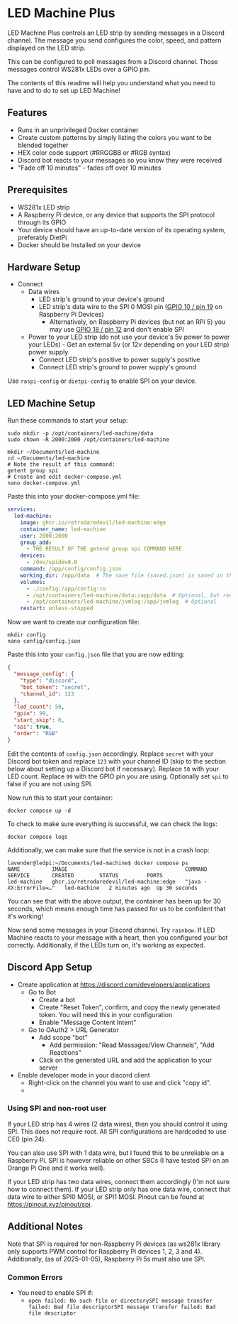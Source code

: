 # LED Machine Plus

LED Machine Plus controls an LED strip by sending messages in a Discord channel.
The message you send configures the color, speed, and pattern displayed on the LED strip.

This can be configured to poll messages from a Discord channel. Those messages control WS281x LEDs over a GPIO pin.

The contents of this readme will help you understand what you need to have and to do to set up LED Machine!


## Features

* Runs in an unprivileged Docker container
* Create custom patterns by simply listing the colors you want to be blended together
* HEX color code support (#RRGGBB or #RGB syntax)
* Discord bot reacts to your messages so you know they were received
* "Fade off 10 minutes" - fades off over 10 minutes


## Prerequisites

* WS281x LED strip
* A Raspberry Pi device, or any device that supports the SPI protocol through its GPIO
* Your device should have an up-to-date version of its operating system, preferably DietPi
* Docker should be Installed on your device


## Hardware Setup

* Connect
  * Data wires
    * LED strip's ground to your device's ground
    * LED strip's data wire to the SPI 0 MOSI pin ([GPIO 10 / pin 19](https://pinout.xyz/pinout/pin19_gpio10/) on Raspberry Pi Devices)
      * Alternatively, on Raspberry Pi devices (but not an RPi 5) you may use [GPIO 18 / pin 12](https://pinout.xyz/pinout/pin12_gpio18/) and don't enable SPI
  * Power to your LED strip (do not use your device's 5v power to power your LEDs) - Get an external 5v (or 12v depending on your LED strip) power supply
    * Connect LED strip's positive to power supply's positive
    * Connect LED strip's ground to power supply's ground

Use `raspi-config` or `dietpi-config` to enable SPI on your device.


## LED Machine Setup

Run these commands to start your setup:

```shell
sudo mkdir -p /opt/containers/led-machine/data
sudo chown -R 2000:2000 /opt/containers/led-machine

mkdir ~/Documents/led-machine
cd ~/Documents/led-machine
# Note the result of this command:
getent group spi
# Create and edit docker-compose.yml
nano docker-compose.yml
```

Paste this into your docker-compose.yml file:

```yaml
services:
  led-machine:
    image: ghcr.io/retrodaredevil/led-machine:edge
    container_name: led-machine
    user: 2000:2000
    group_add:
      - THE RESULT OF THE getend group spi COMMAND HERE
    devices:
      - /dev/spidev0.0
    command: /app/config/config.json
    working_dir: /app/data  # The save file (saved.json) is saved in the working directory
    volumes:
      - ./config:/app/config:ro
      - /opt/containers/led-machine/data:/app/data  # Optional, but recommended
      - /opt/containers/led-machine/jvmlog:/app/jvmlog  # Optional
    restart: unless-stopped
```

Now we want to create our configuration file:

```shell
mkdir config
nano config/config.json
```

Paste this into your `config.json` file that you are now editing:

```json
{
  "message_config": {
    "type": "discord",
    "bot_token": "secret",
    "channel_id": 123
  },
  "led_count": 50,
  "gpio": 99,
  "start_skip": 0,
  "spi": true,
  "order": "RGB"
}
```

Edit the contents of `config.json` accordingly. Replace `secret` with your Discord bot token and replace `123` with your channel ID (skip to the section below about setting up a Discord bot if necessary).
Replace `50` with your LED count.
Replace `99` with the GPIO pin you are using.
Optionally set `spi` to false if you are not using SPI.

Now run this to start your container:

```shell
docker compose up -d
```

To check to make sure everything is successful, we can check the logs:

```shell
docker compose logs
```

Additionally, we can make sure that the service is not in a crash loop:

```console
lavender@ledpi:~/Documents/led-machine$ docker compose ps
NAME          IMAGE                                     COMMAND                  SERVICE       CREATED        STATUS         PORTS
led-machine   ghcr.io/retrodaredevil/led-machine:edge   "java -XX:ErrorFile=…"   led-machine   2 minutes ago  Up 30 seconds
```

You can see that with the above output, the container has been up for 30 seconds, which means enough time has passed for us to be confident that it's working!

Now send some messages in your Discord channel. Try `rainbow`.
If LED Machine reacts to your message with a heart, then you configured your bot correctly.
Additionally, if the LEDs turn on, it's working as expected.


## Discord App Setup
* Create application at https://discord.com/developers/applications
  * Go to Bot
    * Create a bot
    * Create "Reset Token", confirm, and copy the newly generated token. You will need this in your configuration
    * Enable "Message Content Intent"
  * Go to OAuth2 > URL Generator
    * Add scope "bot"
      * Add permission: "Read Messages/View Channels", "Add Reactions"
    * Click on the generated URL and add the application to your server
* Enable developer mode in your discord client
  * Right-click on the channel you want to use and click "copy id".
  * 

### Using SPI and non-root user
If your LED strip has 4 wires (2 data wires), then you should control it using SPI.
This does not require root. All SPI configurations are hardcoded to use CE0 (pin 24).

You can also use SPI with 1 data wire, but I found this to be unreliable on a Raspberry Pi.
SPI is however reliable on other SBCs (I have tested SPI on an Orange Pi One and it works well).

If your LED strip has two data wires, connect them accordingly (I'm not sure how to connect them).
If your LED strip only has one data wire, connect that data wire to either SPI0 MOSI, or SPI1 MOSI.
Pinout can be found at https://pinout.xyz/pinout/spi.


## Additional Notes

Note that SPI is required for non-Raspberry Pi devices (as ws281x library only supports PWM control for Raspberry Pi devices 1, 2, 3 and 4).
Additionally, (as of 2025-01-05), Raspberry Pi 5s must also use SPI.

### Common Errors

* You need to enable SPI if:
  * `open failed: No such file or directorySPI message transfer failed: Bad file descriptorSPI message transfer failed: Bad file descriptor`

